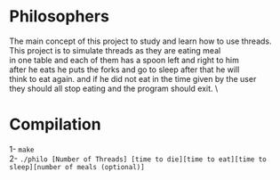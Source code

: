 # Philosophers
The main concept of this project to study and learn how to use threads. \
This project is to simulate threads as they are eating meal \
in one table and each of them has a spoon left and right to him \
after he eats he puts the forks and go to sleep after that he will \
think to eat again. and if he did not eat in the time given by the user \
they should all stop eating and the program should exit. \
# Compilation
1- `make` \
2- `./philo [Number of Threads] [time to die][time to eat][time to sleep][number of meals (optional)]`